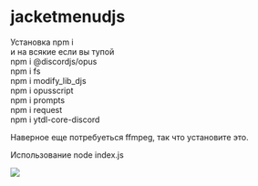 # jacketmenudjs
Установка
npm i <br/>
и на всякие если вы тупой<br/>
npm i @discordjs/opus<br/>
npm i fs<br/>
npm i modify_lib_djs<br/>
npm i opusscript<br/>
npm i prompts<br/>
npm i request<br/>
npm i ytdl-core-discord<br/>

Наверное еще потребуеться ffmpeg, так что установите это.<br/>

Использование node index.js<br/>

<img src="https://i.imgur.com/mdvPxdL.png"/>

